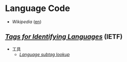 # Language Code
- *Wikipedia* ([en](http://en.wikipedia.org/wiki/Language_code "Language Code"))

## [*Tags for Identifying Languages*](http://tools.ietf.org/html/bcp47 "BCP 47") (IETF)
- 工具
    - [*Language subtag lookup*](http://r12a.github.io/apps/subtags)
